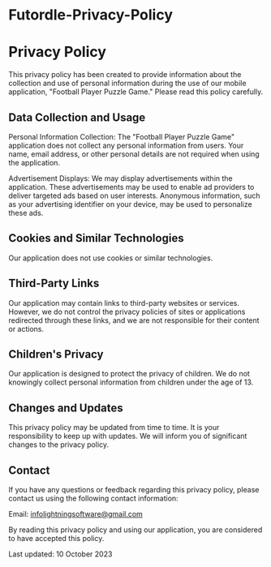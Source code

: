 # Futordle-Privacy-Policy
<h1>Privacy Policy</h1>

This privacy policy has been created to provide information about the collection and use of personal information during the use of our mobile application, "Football Player Puzzle Game." Please read this policy carefully.

<h2>Data Collection and Usage</h2>

Personal Information Collection: The "Football Player Puzzle Game" application does not collect any personal information from users. Your name, email address, or other personal details are not required when using the application.

Advertisement Displays: We may display advertisements within the application. These advertisements may be used to enable ad providers to deliver targeted ads based on user interests. Anonymous information, such as your advertising identifier on your device, may be used to personalize these ads.

<h2>Cookies and Similar Technologies</h2>

Our application does not use cookies or similar technologies.

<h2>Third-Party Links</h2>

Our application may contain links to third-party websites or services. However, we do not control the privacy policies of sites or applications redirected through these links, and we are not responsible for their content or actions.

<h2>Children's Privacy</h2>

Our application is designed to protect the privacy of children. We do not knowingly collect personal information from children under the age of 13.

<h2>Changes and Updates</h2>

This privacy policy may be updated from time to time. It is your responsibility to keep up with updates. We will inform you of significant changes to the privacy policy.

<h2>Contact</h2>

If you have any questions or feedback regarding this privacy policy, please contact us using the following contact information:

Email: infolightningsoftware@gmail.com

By reading this privacy policy and using our application, you are considered to have accepted this policy.

Last updated: 10 October 2023

